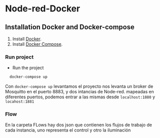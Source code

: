 # Node-red-Docker


## Installation Docker and Docker-compose

1. Install [Docker](https://docs.docker.com/engine/install/).
2. Install [Docker Compose](https://docs.docker.com/compose/install/).


### Run project


- Run the project

```bash
  docker-compose up
```

Con ```docker-compose up``` levantamos el proyecto nos levanta un broker de Mosquitto en el puerto 8883, y dos intancias de Node-red. mapeadas en diferentes puertos, podemos entrar a las mismas desde ```localhost:1880``` y ```locahost:1881```


### Flow

En la carpeta FLows hay dos json que contienen los flujos de trabajo de cada instancia, uno representa el control y otro la iluminación